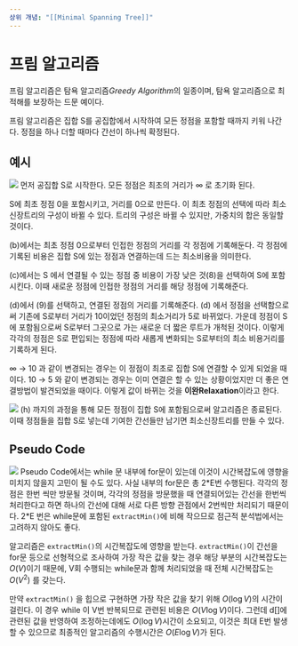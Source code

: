 ```yaml
---
상위 개념: "[[Minimal Spanning Tree]]"
---
```


# 프림 알고리즘
프림 알고리즘은 탐욕 알고리즘*Greedy Algorithm*의 일종이며, 탐욕 알고리즘으로 최적해를 보장하는 드문 예이다.

프림 알고리즘은 집합 S를 공집합에서 시작하여 모든 정점을 포함할 때까지 키워 나간다. 정점을 하나 더할 때마다 간선이 하나씩 확정된다.

## 예시
![](https://i.imgur.com/stzqpKC.png)
먼저 공집합 S로 시작한다. 모든 정점은 최초의 거리가 $\infty$ 로 초기화 된다.

S에 최초 정점 0을 포함시키고, 거리를 0으로 만든다. 이 최초 정점의 선택에 따라 최소신장트리의 구성이 바뀔 수 있다. 트리의 구성은 바뀔 수 있지만, 가중치의 합은 동일할 것이다.

(b)에서는 최초 정점 0으로부터 인접한 정점의 거리를 각 정점에 기록해둔다. 각 정점에 기록된 비용은 집합 S에 있는 정점과 연결하는데 드는 최소비용을 의미한다.

(c)에서는 S 에서 연결될 수 있는 정점 중 비용이 가장 낮은 것(8)을 선택하여 S에 포함시킨다. 이때 새로운 정점에 인접한 정점의 거리를 해당 정점에 기록해준다.

(d)에서 (9)를 선택하고, 연결된 정점의 거리를 기록해준다. (d) 에서 정점을 선택함으로써 기존에 S로부터 거리가 10이었던 정점의 최소거리가 5로 바뀌었다. 가운데 정점이 S에 포함됨으로써 S로부터 그곳으로 가는 새로운 더 짧은 루트가 개척된 것이다. 이렇게 각각의 정점은 S로 편입되는 정점에 따라 새롭게 변화되는 S로부터의 최소 비용거리를 기록하게 된다.

$\infty$ → 10 과 같이 변경되는 경우는 이 정점이 최초로 집합 S에 연결할 수 있게 되었을 때이다. 10 → 5 와 같이 변경되는 경우는 이미 연결은 할 수 있는 상황이었지만 더 좋은 연결방법이 발견되었을 때이다. 이렇게 값이 바뀌는 것을 **이완Relaxation**이라고 한다.

![](https://i.imgur.com/iODdp4P.png)
(h) 까지의 과정을 통해 모든 정점이 집합 S에 포함됨으로써 알고리즘은 종료된다. 이때 정점들을 집합 S로 넣는데 기여한 간선들만 남기면 최소신장트리를 만들 수 있다.

## Pseudo Code
![](https://i.imgur.com/WlS8FtI.png)
Pseudo Code에서는 while 문 내부에 for문이 있는데 이것이 시간복잡도에 영향을 미치지 않을지 고민이 될 수도 있다. 사실 내부의 for문은 총 2\*E번 수행된다. 각각의 정점은 한번 씩만 방문될 것이며, 각각의 정점을 방문했을 때 연결되어있는 간선을 한번씩 처리한다고 하면 하나의 간선에 대해 서로 다른 방향 관점에서 2번씩만 처리되기 때문이다. 2\*E 번은 while문에 포함된 `extractMin()`에 비해 작으므로 점근적 분석법에서는 고려하지 않아도 좋다.

알고리즘은 `extractMin()`의 시간복잡도에 영향을 받는다. `extractMin()`이 간선을 for문 등으로 선형적으로 조사하여 가장 작은 값을 찾는 경우 해당 부분의 시간복잡도는 $O(V)$이기 때문에, V회 수행되는 while문과 함께 처리되었을 때 전체 시간복잡도는 $O(V^2)$ 를 갖는다.

만약 `extractMin()` 을 힙으로 구현하면 가장 작은 값을 찾기 위해 $O(\log V)$의 시간이 걸린다. 이 경우 while 이 V번 반복되므로 관련된 비용은 $O(V\log V)$이다. 그런데 d[]에 관련된 값을 반영하여 조정하는데에도 $O(\log V)$시간이 소요되고, 이것은 최대 E번 발생할 수 있으므로 최종적인 알고리즘의 수행시간은 $O(E\log V)$가 된다.